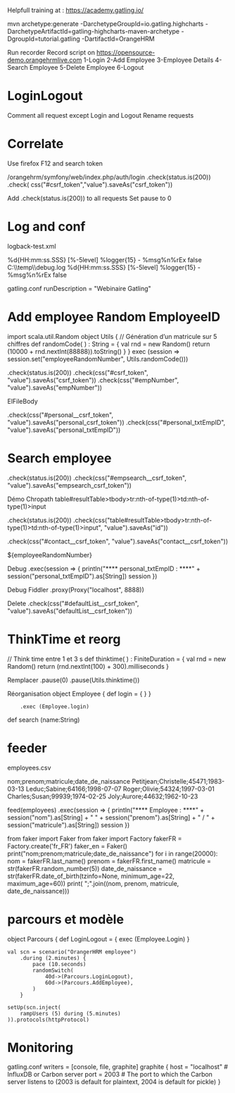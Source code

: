 Helpfull training at : https://academy.gatling.io/

mvn archetype:generate -DarchetypeGroupId=io.gatling.highcharts -DarchetypeArtifactId=gatling-highcharts-maven-archetype -DgroupId=tutorial.gatling -DartifactId=OrangeHRM

Run recorder
Record script on https://opensource-demo.orangehrmlive.com
	1-Login
	2-Add Employee
	3-Employee Details
	4-Search Employee
	5-Delete Employee
	6-Logout

LoginLogout
============
Comment all request except Login and Logout
Rename requests

Correlate
===========
Use firefox F12 and search token

/orangehrm/symfony/web/index.php/auth/login
.check(status.is(200))
.check( css("#csrf_token","value").saveAs("csrf_token"))

Add .check(status.is(200)) to all requests
Set pause to 0

Log and conf
=====================
logback-test.xml
<?xml version="1.0" encoding="UTF-8"?>
<configuration>
    <appender name="CONSOLE" class="ch.qos.logback.core.ConsoleAppender">
        <encoder>
            <pattern>%d{HH:mm:ss.SSS} [%-5level] %logger{15} - %msg%n%rEx</pattern>
        </encoder>
        <immediateFlush>false</immediateFlush>
    </appender>
    <appender name="FILE" class="ch.qos.logback.core.FileAppender">
        <file>C:\\temp\\debug.log</file>
        <encoder>
            <pattern>%d{HH:mm:ss.SSS} [%-5level] %logger{15} - %msg%n%rEx</pattern>
        </encoder>
        <immediateFlush>false</immediateFlush>
    </appender>
    <!-- uncomment and set to DEBUG to log all failing HTTP requests -->
    <!-- uncomment and set to TRACE to log all HTTP requests -->
    <!--<logger name="io.gatling.http.engine.response" level="TRACE" />-->
    <root level="WARN">
        <appender-ref ref="CONSOLE" />
    </root>
</configuration>

gatling.conf
runDescription = "Webinaire Gatling"

Add employee Random EmployeeID
========================================


import scala.util.Random
object Utils {
// Génération d’un matricule sur 5 chiffres
    def randomCode( ) : String = {
      val rnd = new Random()
      return (10000 + rnd.nextInt(88888)).toString()
    }
}
exec (session => session.set("employeeRandomNumber", Utils.randomCode()))


.check(status.is(200))
.check(css("#csrf_token", "value").saveAs("csrf_token"))
.check(css("#empNumber", "value").saveAs("empNumber"))

ElFileBody

.check(css("#personal__csrf_token", "value").saveAs("personal_csrf_token"))
.check(css("#personal_txtEmpID", "value").saveAs("personal_txtEmpID"))


Search employee
==========================
.check(status.is(200))
.check(css("#empsearch__csrf_token", "value").saveAs("empsearch_csrf_token"))

Démo Chropath
table#resultTable>tbody>tr:nth-of-type(1)>td:nth-of-type(1)>input

.check(status.is(200))
.check(css("table#resultTable>tbody>tr:nth-of-type(1)>td:nth-of-type(1)>input", "value").saveAs("id"))



.check(css("#contact__csrf_token", "value").saveAs("contact__csrf_token"))

${employeeRandomNumber}

Debug 
.exec(session => {
     println("**** personal_txtEmpID : ****" + session("personal_txtEmpID").as[String]) session
})

Debug Fiddler
.proxy(Proxy("localhost", 8888))


Delete
.check(css("#defaultList__csrf_token", "value").saveAs("defaultList__csrf_token"))

ThinkTime et reorg
===================

// Think time entre 1 et 3 s
		def thinktime( ) : FiniteDuration = {
			val rnd = new Random()
			return (rnd.nextInt(100) + 300).milliseconds
		}

Remplacer 
.pause(0)
.pause(Utils.thinktime())

Réorganisation
	object Employee {
		def login = {
		}
	}

		.exec (Employee.login)
def search (name:String)


feeder
=======

employees.csv 

nom;prenom;matricule;date_de_naissance
Petitjean;Christelle;45471;1983-03-13
Leduc;Sabine;64166;1998-07-07
Roger;Olivie;54324;1997-03-01
Charles;Susan;99939;1974-02-25
Joly;Aurore;44632;1962-10-23


feed(employees)
.exec(session => {
     println("**** Employee  : ****" + session("nom").as[String] + " " + session("prenom").as[String] + " / " + session("matricule").as[String]) 
	 session
})



from faker import Faker
from faker import Factory
fakerFR = Factory.create('fr_FR')
faker_en = Faker()
print("nom;prenom;matricule;date_de_naissance")
for i in range(20000):
    nom = fakerFR.last_name()
    prenom = fakerFR.first_name()
    matricule = str(fakerFR.random_number(5))
    date_de_naissance = str(fakerFR.date_of_birth(tzinfo=None, minimum_age=22, maximum_age=60))
    print( ";".join((nom, prenom, matricule, date_de_naissance)))

parcours et modèle
====================
object Parcours {
      def LoginLogout = {
         exec (Employee.Login)
      }

	val scn = scenario("OrangerHRM employee")
		.during (2.minutes) {
			pace (10.seconds)
			randomSwitch(
				40d->(Parcours.LoginLogout),
				60d->(Parcours.AddEmployee),
			)
		}

	setUp(scn.inject(
		rampUsers (5) during (5.minutes)
	)).protocols(httpProtocol)

Monitoring
===========
gatling.conf
writers = [console, file, graphite]
graphite {
      host = "localhost"             # InfluxDB or Carbon server
      port = 2003                       # The port to which the Carbon server listens to (2003 is default for plaintext, 2004 is default for pickle)
    }


